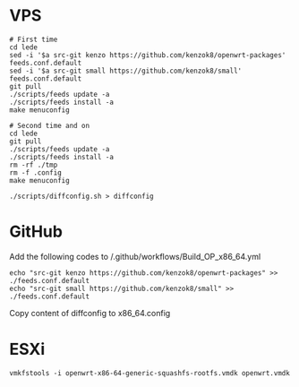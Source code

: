 # VPS

``` shell
# First time
cd lede
sed -i '$a src-git kenzo https://github.com/kenzok8/openwrt-packages' feeds.conf.default
sed -i '$a src-git small https://github.com/kenzok8/small' feeds.conf.default
git pull
./scripts/feeds update -a
./scripts/feeds install -a
make menuconfig
```

``` shell
# Second time and on
cd lede
git pull
./scripts/feeds update -a
./scripts/feeds install -a
rm -rf ./tmp
rm -f .config
make menuconfig
```

``` shell
./scripts/diffconfig.sh > diffconfig
```

# GitHub

Add the following codes to /.github/workflows/Build_OP_x86_64.yml

``` shell
echo "src-git kenzo https://github.com/kenzok8/openwrt-packages" >> ./feeds.conf.default
echo "src-git small https://github.com/kenzok8/small" >> ./feeds.conf.default
```

Copy content of diffconfig to x86_64.config

# ESXi

``` shell
vmkfstools -i openwrt-x86-64-generic-squashfs-rootfs.vmdk openwrt.vmdk
```
